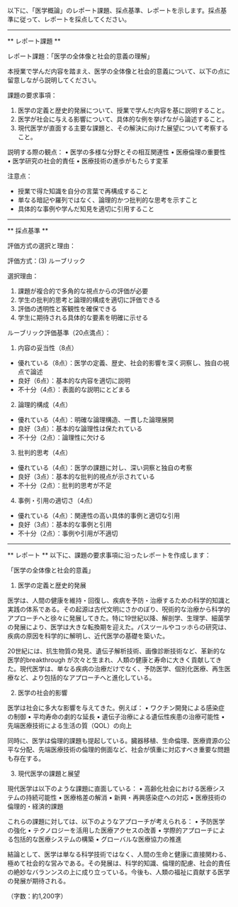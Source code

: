 以下に、「医学概論」のレポート課題、採点基準、レポートを示します。採点基準に従って、レポートを採点してください。

---------------------------------------
** レポート課題 **

レポート課題：「医学の全体像と社会的意義の理解」

本授業で学んだ内容を踏まえ、医学の全体像と社会的意義について、以下の点に留意しながら説明してください。

課題の要求事項：
1. 医学の定義と歴史的発展について、授業で学んだ内容を基に説明すること。
2. 医学が社会に与える影響について、具体的な例を挙げながら論述すること。
3. 現代医学が直面する主要な課題と、その解決に向けた展望について考察すること。

説明する際の観点：
• 医学の多様な分野とその相互関連性
• 医療倫理の重要性
• 医学研究の社会的責任
• 医療技術の進歩がもたらす変革

注意点：
- 授業で得た知識を自分の言葉で再構成すること
- 単なる暗記や羅列ではなく、論理的かつ批判的な思考を示すこと
- 具体的な事例や学んだ知見を適切に引用すること

---------------------------------------
** 採点基準 **

評価方式の選択と理由：

評価方式：(3) ルーブリック

選択理由：
1. 課題が複合的で多角的な視点からの評価が必要
2. 学生の批判的思考と論理的構成を適切に評価できる
3. 評価の透明性と客観性を確保できる
4. 学生に期待される具体的な要素を明確に示せる

ルーブリック評価基準（20点満点）：

1. 内容の妥当性（8点）
- 優れている（8点）：医学の定義、歴史、社会的影響を深く洞察し、独自の視点で論述
- 良好（6点）：基本的な内容を適切に説明
- 不十分（4点）：表面的な説明にとどまる

2. 論理的構成（4点）
- 優れている（4点）：明確な論理構造、一貫した論理展開
- 良好（3点）：基本的な論理性は保たれている
- 不十分（2点）：論理性に欠ける

3. 批判的思考（4点）
- 優れている（4点）：医学の課題に対し、深い洞察と独自の考察
- 良好（3点）：基本的な批判的視点が示されている
- 不十分（2点）：批判的思考が不足

4. 事例・引用の適切さ（4点）
- 優れている（4点）：関連性の高い具体的事例と適切な引用
- 良好（3点）：基本的な事例と引用
- 不十分（2点）：事例や引用が不適切

---------------------------------------
** レポート **
以下に、課題の要求事項に沿ったレポートを作成します：

「医学の全体像と社会的意義」

1. 医学の定義と歴史的発展

医学は、人間の健康を維持・回復し、疾病を予防・治療するための科学的知識と実践の体系である。その起源は古代文明にさかのぼり、呪術的な治療から科学的アプローチへと徐々に発展してきた。特に19世紀以降、解剖学、生理学、細菌学の発展により、医学は大きな転換期を迎えた。パスツールやコッホらの研究は、疾病の原因を科学的に解明し、近代医学の基礎を築いた。

20世紀には、抗生物質の発見、遺伝子解析技術、画像診断技術など、革新的な医学的breakthrough が次々と生まれ、人類の健康と寿命に大きく貢献してきた。現代医学は、単なる疾病の治療だけでなく、予防医学、個別化医療、再生医療など、より包括的なアプローチへと進化している。

2. 医学の社会的影響

医学は社会に多大な影響を与えてきた。例えば：
• ワクチン開発による感染症の制御
• 平均寿命の劇的な延長
• 遺伝子治療による遺伝性疾患の治療可能性
• 先端医療技術による生活の質（QOL）の向上

同時に、医学は倫理的課題も提起している。臓器移植、生命倫理、医療資源の公平な分配、先端医療技術の倫理的側面など、社会が慎重に対応すべき重要な問題も存在する。

3. 現代医学の課題と展望

現代医学は以下のような課題に直面している：
• 高齢化社会における医療システムの持続可能性
• 医療格差の解消
• 新興・再興感染症への対応
• 医療技術の倫理的・経済的課題

これらの課題に対しては、以下のようなアプローチが考えられる：
• 予防医学の強化
• テクノロジーを活用した医療アクセスの改善
• 学際的アプローチによる包括的な医療システムの構築
• グローバルな医療協力の推進

結論として、医学は単なる科学技術ではなく、人間の生命と健康に直接関わる、極めて社会的な営みである。その発展は、科学的知識、倫理的配慮、社会的責任の絶妙なバランンスの上に成り立っている。今後も、人類の福祉に貢献する医学の発展が期待される。

（字数：約1,200字）

